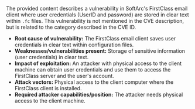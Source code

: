 The provided content describes a vulnerability in SoftArc's FirstClass email client where user credentials (UserID and password) are stored in clear text within `.fc` files. This vulnerability is not mentioned in the CVE description, but is related to the category described in the CVE ID.

- **Root cause of vulnerability:** The FirstClass email client saves user credentials in clear text within configuration files.
- **Weaknesses/vulnerabilities present:** Storage of sensitive information (user credentials) in clear text.
- **Impact of exploitation:** An attacker with physical access to the client machine can obtain user credentials and use them to access the FirstClass server and the user's account.
- **Attack vectors:** Physical access to the client computer where the FirstClass client is installed.
- **Required attacker capabilities/position:** The attacker needs physical access to the client machine.